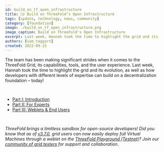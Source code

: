 ```yaml
---
id: build_on_tf_open_infrastructure
title: 👷‍♀️ Build on ThreeFold’s Open Infrastructure
tags: [update, technology, news, community]
category: [foundation]
image: ./build_on_tf_open_infrastructure.png
image_caption: Build on ThreeFold's Open Infrastructure
excerpt: Last week, Hannah took the time to highlight the grid and its evolution, as well as how developers with different levels of expertise can build on a  decentralization foundation – today!
authors: [sam_taggart]
created: 2022-09-25
---
```


The team has been making significant strides when it comes to the ThreeFold Grid, its capabilities, tools, and the user experience. Last week, Hannah took the time to highlight the grid and its evolution, as well as how developers with different levels of expertise can build on a  decentralization foundation – today!

<br/>

* [Part I: Introduction](https://www.threefold.io/blog/build-on-threefolds-open-infrastructure/)
* [Part II: For Experts](https://www.threefold.io/blog/build-on-threefolds-open-infrastructure-part-two/)
* [Part III: Weblets & End Users](https://www.threefold.io/blog/build-on-threefolds-open-infrastructure-part-three/)

<br/>

_ThreeFold brings a limitless sandbox for open-source developers! Did you know that as of [v3.7.0](https://forum.threefold.io/t/tfgrid-v3-7-0-is-now-live/3375), grid users can now easily deploy full Virtual Machines through a weblet on the [ThreeFold Playground (Testnet)](https://play.test.grid.tf/)? Join our [community of grid testers](https://t.me/threefoldtesting) for support and collaboration._
